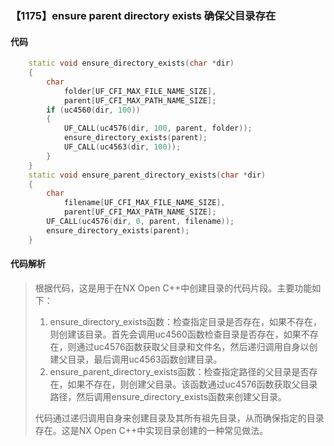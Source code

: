 ### 【1175】ensure parent directory exists 确保父目录存在

#### 代码

```cpp
    static void ensure_directory_exists(char *dir)  
    {  
        char  
            folder[UF_CFI_MAX_FILE_NAME_SIZE],  
            parent[UF_CFI_MAX_PATH_NAME_SIZE];  
        if (uc4560(dir, 100))  
        {  
            UF_CALL(uc4576(dir, 100, parent, folder));  
            ensure_directory_exists(parent);  
            UF_CALL(uc4563(dir, 100));  
        }  
    }  
    static void ensure_parent_directory_exists(char *dir)  
    {  
        char  
            filename[UF_CFI_MAX_FILE_NAME_SIZE],  
            parent[UF_CFI_MAX_PATH_NAME_SIZE];  
        UF_CALL(uc4576(dir, 0, parent, filename));  
        ensure_directory_exists(parent);  
    }

```

#### 代码解析

> 根据代码，这是用于在NX Open C++中创建目录的代码片段。主要功能如下：
>
> 1. ensure_directory_exists函数：检查指定目录是否存在，如果不存在，则创建该目录。首先会调用uc4560函数检查目录是否存在，如果不存在，则通过uc4576函数获取父目录和文件名，然后递归调用自身以创建父目录，最后调用uc4563函数创建目录。
> 2. ensure_parent_directory_exists函数：检查指定路径的父目录是否存在，如果不存在，则创建父目录。该函数通过uc4576函数获取父目录路径，然后调用ensure_directory_exists函数来创建父目录。
>
> 代码通过递归调用自身来创建目录及其所有祖先目录，从而确保指定的目录存在。这是NX Open C++中实现目录创建的一种常见做法。
>
